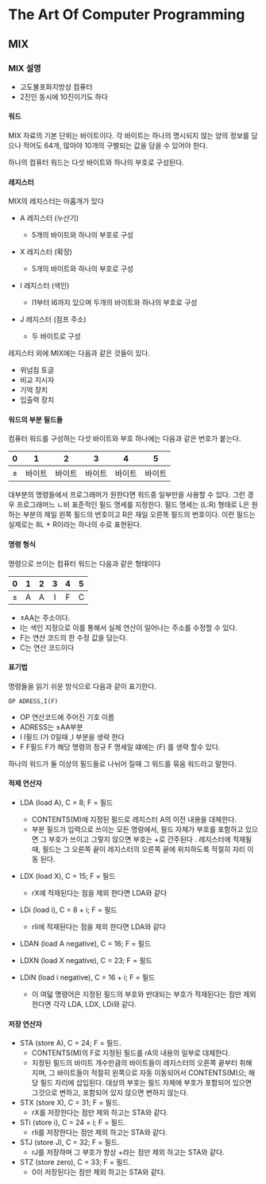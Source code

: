 # The Art Of Computer Programming

## MIX

### MIX  설명

- 고도불포화지방성 컴퓨터
- 2진인 동시에 10진이기도 하다

#### 워드

 MIX 자료의 기본 단위는 바이트이다. 각 바이트는 하나의 명시되지 않는 양의 정보를 담으나 적어도 64개, 많아야 10개의 구별되는 값을 담을 수 있어야 한다.

 하나의 컴퓨터 워드는 다섯 바이트와 하나의 부호로 구성된다.

#### 레지스터

MIX의 레지스터는 아홉개가 있다

- A 레지스터 (누산기)
  - 5개의 바이트와 하나의 부호로 구성

- X 레지스터 (확장)
  - 5개의 바이트와 하나의 부호로 구성

- I 레지스터 (색인)
  - I1부터 I6까지 있으며 두개의 바이트와 하나의 부호로 구성
- J 레지스터 (점프 주소)
  - 두 바이트로 구성

레지스터 외에 MIX에는 다음과 같은 것들이 있다.

- 위넘침 토글
- 비교 지시자
- 기억 장치
- 입출력 장치



#### 워드의 부분 필드들

 컴퓨터 워드를 구성하는 다섯 바이트와 부호 하나에는 다음과 같은 번호가 붙는다.

|  0   |   1    |   2    |   3    |   4    |   5    |
| :--: | :----: | :----: | :----: | :----: | :----: |
|  ±   | 바이트 | 바이트 | 바이트 | 바이트 | 바이트 |

 대부분의 명령들에서 프로그래머가 원한다면 워드중 일부만을 사용할 수 있다. 그런 경우 프로그래머느 ㄴ비 표준적인 필드 명세를 지정한다. 필드 명세는 (L:R) 형태로 L은 원하는 부분의 제일 왼쪽 필드의 번호이고 R은 재일 오른똑 필드의 번호이다. 이런 필드는 실제로는 8L + R이라는 하나의 수로 표현된다.



#### 명령 형식

 명령으로 쓰이는 컴퓨터 워드는 다음과 같은 형태이다

|  0   |  1   |  2   |  3   |  4   |  5   |
| :--: | :--: | :--: | :--: | :--: | :--: |
|  ±   |  A   |  A   |  I   |  F   |  C   |

- ±AA는 주소이다.
- I는 색인 지정으로 이를 통해서 실제 연산이 일어나는 주소를 수정할 수 있다.
- F는 연산 코드의 한 수정 값을 담는다.
- C는 연산 코드이다



#### 표기법

 명령들을 읽기 쉬운 방식으로 다음과 같이 표기한다.

```mix
OP ADRESS,I(F)
```

- OP 연산코드에 주어진 기호 이름
- ADRESS는 ±AA부분
- I I필드 I가 0일때 ,I 부분을 생략 한다
- F F필드 F가 해당 명령의 정규 F 명세일 떄에는 (F) 를 생략 할수 있다.

하나의 워드가 둘 이상의 필드들로 나뉘어 질때 그 워드를 묶음 워드라고 말한다.



#### 적제 연산자

- LDA (load A), C = 8; F = 필드
  - CONTENTS(M)에 지정된 필드로 레지스터 A의 이전 내용을 대체한다.
  - 부분 필드가 입력으로 쓰이는 모든 명령에서, 필드 자체가 부호를 포함하고 있으면 그 부호가 쓰이고 그렇지 않으면 부호는 +로 간주된다 . 레지스터에 적재될 때, 필드는 그 오른쪽 끝이 레지스터의 오른쪽 끝에 위치하도록 적절히 자리 이동 된다.
- LDX (load X), C = 15; F = 필드
  - rX에 적재된다는 점을 제외 한다면 LDA와 같다

- LDi (load i), C = 8 + i; F = 필드
  - rIi에 적재된다는 점을 제외 한다면 LDA와 같다

- LDAN (load A negative), C = 16; F = 필드
- LDXN (load X negative), C = 23; F = 필드
- LDiN (load i negative), C = 16 + i; F = 필드
  - 이 여덟 명령어은 지정된 필드의 부호와 반대되는 부호가 적재된다는 점만 제외 한다면 각각 LDA, LDX, LDi와 같다.



#### 저장 연산자

- STA (store A), C = 24; F = 필드.
  - CONTENTS(M)의 F로 지정된 필드를 rA의 내용의 일부로 대체한다.
  - 지정된 필드의 바이트 개수만큼의 바이트들이 레지스터의 오른쪽 끝부터 취해지며, 그 바이트들이 적절히 왼쪽으로 자동 이동되어서 CONTENTS(M)으; 해당 필드 자리에 삽입된다. 대상의 부호는 필드 자체에 부호가 포함되어 있으면 그것으로 변하고, 포함되어 있지 않으면 변하지 않는다.
- STX (store X), C = 31; F = 필드.
  - rX를 저장한다는 점만 제외 하고는 STA와 같다.
- STi (store i), C = 24 = i; F = 필드.
  - rIi를 저장한다는 점만 제외 하고는 STA와 같다.
- STJ (store J), C = 32; F = 필드.
  - rJ를 저장하며 그 부호가 항상 +라는 점만 제외 하고는 STA와 같다.
- STZ (store zero), C = 33; F = 필드.
  - 0이 저장된다는 점만 제외 하고는 STA와 같다.